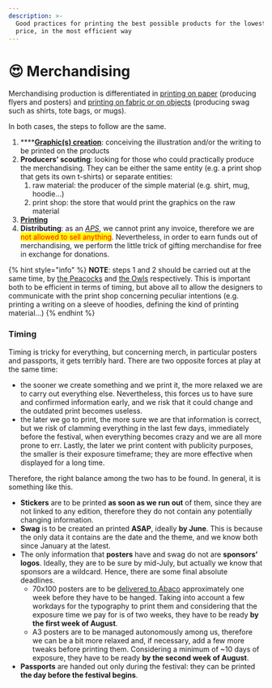 ```yaml
---
description: >-
  Good practices for printing the best possible products for the lowest possible
  price, in the most efficient way
---
```


# 😍 Merchandising

Merchandising production is differentiated in [printing on paper](paper.md) (producing flyers and posters) and [printing on fabric or on objects](swag.md) (producing swag such as shirts, tote bags, or mugs).

In both cases, the steps to follow are the same.

1. ****[**Graphic(s) creation**](../en/design/graphic-creation-workflow.md): conceiving the illustration and/or the writing to be printed on the products
2. **Producers’ scouting**: looking for those who could practically produce the merchandising. They can be either the same entity (e.g. a print shop that gets its own t-shirts) or separate entities:
   1. raw material: the producer of the simple material (e.g. shirt, mug, hoodie…)
   2. print shop: the store that would print the graphics on the raw material
3. ****[**Printing**](./#printing)****
4. **Distributing**: as an [_APS_](../associazione/), we cannot print any invoice, therefore we are <mark style="color:red;">not allowed to sell anything</mark>. Nevertheless, in order to earn funds out of merchandising, we perform the little trick of gifting merchandise for free in exchange for donations.

{% hint style="info" %}
**NOTE**: steps 1 and 2 should be carried out at the same time, by [the Peacocks](../staff/teams/#civette) and [the Owls](../staff/teams/#civette) respectively. This is important both to be efficient in terms of timing, but above all to allow the designers to communicate with the print shop concerning peculiar intentions (e.g. printing a writing on a sleeve of hoodies, defining the kind of printing material…)
{% endhint %}

### Timing

Timing is tricky for everything, but concerning merch, in particular posters and passports, it gets terribly hard. There are two opposite forces at play at the same time:

* the sooner we create something and we print it, the more relaxed we are to carry out everything else. Nevertheless, this forces us to have sure and confirmed information early, and we risk that it could change and the outdated print becomes useless.
* the later we go to print, the more sure we are that information is correct, but we risk of clamming everything in the last few days, immediately before the festival, when everything becomes crazy and we are all more prone to err. Lastly, the later we print content with publicity purposes, the smaller is their exposure timeframe; they are more effective when displayed for a long time.

Therefore, the right balance among the two has to be found. In general, it is something like this.

* **Stickers** are to be printed **as soon as we run out** of them, since they are not linked to any edition, therefore they do not contain any potentially changing information.
* **Swag** is to be created an printed **ASAP**, ideally **by June**. This is because the only data it contains are the date and the theme, and we know both since January at the latest.
* The only information that **posters** have and swag do not are **sponsors’ logos**. Ideally, they are to be sure by mid-July, but actually we know that sponsors are a wildcard. Hence, there are some final absolute deadlines.
  * 70x100 posters are to be [delivered to Abaco](paper.md) approximately one week before they have to be hanged. Taking into account a few workdays for the typography to print them and considering that the exposure time we pay for is of two weeks, they have to be ready **by the first week of August**.
  * A3 posters are to be managed autonomously among us, therefore we can be a bit more relaxed and, if necessary, add a few more tweaks before printing them. Considering a minimum of \~10 days of exposure, they have to be ready **by the second week of August**.
* **Passports** are handed out only during the festival: they can be printed **the day before the festival begins**.
